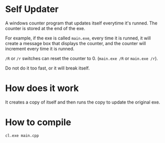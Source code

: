 # Self Updater

A windows counter program that updates itself everytime it's runned. The counter is stored at the end of the exe.

For example, if the exe is called `main.exe`, every time it is runned, it will create a message box that displays the counter, and the counter will increment every time it is runned.

`/R` or `/r` switches can reset the counter to 0. (`main.exe /R` or `main.exe /r`).

Do not do it too fast, or it will break itself.

# How does it work

It creates a copy of itself and then runs the copy to update the original exe.

# How to compile

`cl.exe main.cpp`

